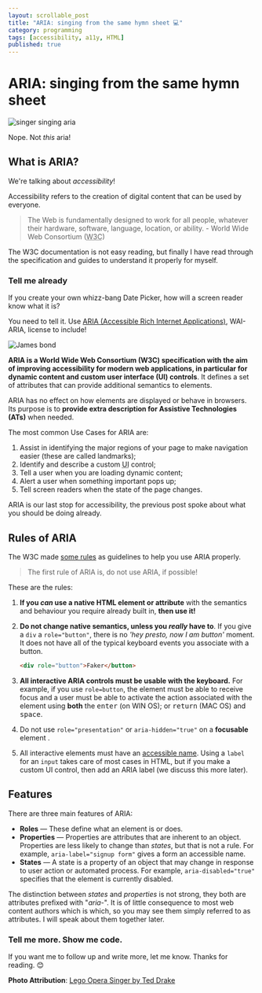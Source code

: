 ```yaml
---
layout: scrollable_post
title: "ARIA: singing from the same hymn sheet 💻"
category: programming
tags: [accessibility, a11y, HTML]
published: true
---
```

# ARIA: singing from the same hymn sheet

![singer singing aria](https://media.giphy.com/media/ZaKZQ6Xw98vG7toLb6/giphy.gif)

Nope. Not *this* aria!

## What is ARIA?

We're talking about *accessibility*!  

Accessibility refers to the creation of digital content that can be used by everyone.  

<blockquote>The Web is fundamentally designed to work for all people, whatever their hardware, software, language, location, or ability. - World Wide Web Consortium (<abbr title="World Wide Web Consortium">W3C</abbr>) </blockquote>

The W3C documentation is not easy reading, but finally I have read through the specification and guides to understand it properly for myself. 

### Tell me already

If you create your own whizz-bang Date Picker, how will a screen reader know what it is?

You need to tell it. Use [ARIA (Accessible Rich Internet Applications)](https://www.w3.org/TR/wai-aria-1.1/), WAI-ARIA, license to include!

![James bond](https://media.giphy.com/media/wXwcvchUCQjvO/giphy.gif)

**ARIA is a World Wide Web Consortium (W3C) specification with the aim of improving accessibility for modern web applications, in particular for dynamic content and custom user interface (UI) controls**. It defines a set of attributes that can provide additional semantics to elements. 

ARIA has no effect on how elements are displayed or behave in browsers. Its purpose is to **provide extra description for Assistive Technologies (ATs)** when needed. 

The most common Use Cases for ARIA are:

1. Assist in identifying the major regions of your page to make navigation easier (these are called landmarks);
2. Identify and describe a custom <abbr title="User Interface">UI</abbr> control;
3. Tell a user when you are loading dynamic content;
4. Alert a user when something important pops up;
5. Tell screen readers when the state of the page changes.

ARIA is our last stop for accessibility, the previous post spoke about what you should be doing already.

## Rules of ARIA

The W3C made [some rules](https://www.w3.org/TR/using-aria/#NOTES) as guidelines to help you use ARIA properly. 

> The first rule of ARIA is, do not use ARIA, if possible!

These are the rules:

1. **If you *can* use a native HTML element or attribute** with the semantics and behaviour you require already built in, **then use it!**

2. **Do not change native semantics, unless you *really* have to**.  If you give a `div` a `role="button"`, there is no *'hey presto, now I am button'* moment. It does not have all of the typical keyboard events you associate with a button.

   ```html
   <div role="button">Faker</button>
   ```

3. **All interactive ARIA controls must be usable with the keyboard.** For example, if you use `role=button`, the element must be able to receive focus and a user must be able to activate the action associated with the element using **both** the <kbd>enter</kbd> (on WIN OS); or <kbd>return</kbd> (MAC OS) and <kbd>space</kbd>.

4. Do not use `role="presentation"` or `aria-hidden="true"` on a **focusable** element .

5. All interactive elements must have an [accessible name](http://www.w3.org/TR/accname-aam-1.1/#dfn-accessible-name).  Using a `label` for an `input` takes care of most cases in HTML, but if you make a custom UI control, then add an ARIA label (we discuss this more later).

## Features

There are three main features of ARIA:

- **Roles** — These define what an element is or does.
- **Properties** — Properties are attributes that are inherent to an object. Properties are less likely to change than *states*, but that is not a rule. For example, `aria-label="signup form"` gives a form an accessible name.
- **States** — A state is a property of an object that may change in response to user action or automated process. For example, `aria-disabled="true"` specifies that the element is currently disabled. 

The distinction between *states* and *properties* is not strong,  they both are attributes prefixed with "*aria-*".  It is of little consequence to most web content authors which is which, so you may see them simply referred to as attributes. I will speak about them together later.

### Tell me more. Show me code.

If you want me to follow up and write more, let me know. Thanks for reading. 😊

**Photo Attribution**: [Lego Opera Singer by Ted Drake](https://www.flickr.com/photos/draket/10055170993)



